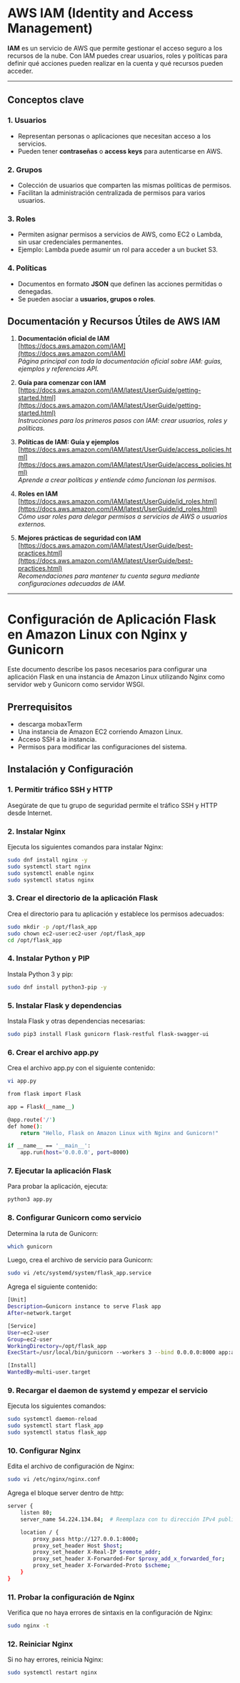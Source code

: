 # AWS IAM (Identity and Access Management)

**IAM** es un servicio de AWS que permite gestionar el acceso seguro a los recursos de la nube. Con IAM puedes crear usuarios, roles y políticas para definir qué acciones pueden realizar en la cuenta y qué recursos pueden acceder.

---

## **Conceptos clave**

### 1. Usuarios
- Representan personas o aplicaciones que necesitan acceso a los servicios.
- Pueden tener **contraseñas** o **access keys** para autenticarse en AWS.

### 2. Grupos
- Colección de usuarios que comparten las mismas políticas de permisos.
- Facilitan la administración centralizada de permisos para varios usuarios.

### 3. Roles
- Permiten asignar permisos a servicios de AWS, como EC2 o Lambda, sin usar credenciales permanentes.
- Ejemplo: Lambda puede asumir un rol para acceder a un bucket S3.

### 4. Políticas
- Documentos en formato **JSON** que definen las acciones permitidas o denegadas.
- Se pueden asociar a **usuarios, grupos o roles**.

## **Documentación y Recursos Útiles de AWS IAM**

1. **Documentación oficial de IAM**  
   [https://docs.aws.amazon.com/IAM](https://docs.aws.amazon.com/IAM)  
   _Página principal con toda la documentación oficial sobre IAM: guías, ejemplos y referencias API._

2. **Guía para comenzar con IAM**  
   [https://docs.aws.amazon.com/IAM/latest/UserGuide/getting-started.html](https://docs.aws.amazon.com/IAM/latest/UserGuide/getting-started.html)  
   _Instrucciones para los primeros pasos con IAM: crear usuarios, roles y políticas._

3. **Políticas de IAM: Guía y ejemplos**  
   [https://docs.aws.amazon.com/IAM/latest/UserGuide/access_policies.html](https://docs.aws.amazon.com/IAM/latest/UserGuide/access_policies.html)  
   _Aprende a crear políticas y entiende cómo funcionan los permisos._

4. **Roles en IAM**  
   [https://docs.aws.amazon.com/IAM/latest/UserGuide/id_roles.html](https://docs.aws.amazon.com/IAM/latest/UserGuide/id_roles.html)  
   _Cómo usar roles para delegar permisos a servicios de AWS o usuarios externos._

5. **Mejores prácticas de seguridad con IAM**  
   [https://docs.aws.amazon.com/IAM/latest/UserGuide/best-practices.html](https://docs.aws.amazon.com/IAM/latest/UserGuide/best-practices.html)  
   _Recomendaciones para mantener tu cuenta segura mediante configuraciones adecuadas de IAM._


  ------------------------------------------------------------------------------------------------------------------------------------------------------------------------------


# Configuración de Aplicación Flask en Amazon Linux con Nginx y Gunicorn

Este documento describe los pasos necesarios para configurar una aplicación Flask en una instancia de Amazon Linux utilizando Nginx como servidor web y Gunicorn como servidor WSGI.

## Prerrequisitos
- descarga mobaxTerm
- Una instancia de Amazon EC2 corriendo Amazon Linux.
- Acceso SSH a la instancia.
- Permisos para modificar las configuraciones del sistema.

## Instalación y Configuración

### 1. Permitir tráfico SSH y HTTP

Asegúrate de que tu grupo de seguridad permite el tráfico SSH y HTTP desde Internet.

### 2. Instalar Nginx

Ejecuta los siguientes comandos para instalar Nginx:

```bash
sudo dnf install nginx -y
sudo systemctl start nginx
sudo systemctl enable nginx
sudo systemctl status nginx
```

### 3. Crear el directorio de la aplicación Flask
Crea el directorio para tu aplicación y establece los permisos adecuados:
```bash
sudo mkdir -p /opt/flask_app
sudo chown ec2-user:ec2-user /opt/flask_app
cd /opt/flask_app
```

### 4. Instalar Python y PIP
Instala Python 3 y pip:
```bash
sudo dnf install python3-pip -y
```

### 5. Instalar Flask y dependencias
Instala Flask y otras dependencias necesarias:
```bash
sudo pip3 install Flask gunicorn flask-restful flask-swagger-ui
```

### 6. Crear el archivo app.py
Crea el archivo app.py con el siguiente contenido:
```bash
vi app.py
```

```bash
from flask import Flask

app = Flask(__name__)

@app.route('/')
def home():
    return "Hello, Flask on Amazon Linux with Nginx and Gunicorn!"

if __name__ == '__main__':
    app.run(host='0.0.0.0', port=8000)
```

### 7. Ejecutar la aplicación Flask

Para probar la aplicación, ejecuta:

```bash
python3 app.py

```

### 8. Configurar Gunicorn como servicio
Determina la ruta de Gunicorn:
```bash
which gunicorn
```
Luego, crea el archivo de servicio para Gunicorn:

```bash
sudo vi /etc/systemd/system/flask_app.service
```

Agrega el siguiente contenido:
```bash
[Unit]
Description=Gunicorn instance to serve Flask app
After=network.target

[Service]
User=ec2-user
Group=ec2-user
WorkingDirectory=/opt/flask_app
ExecStart=/usr/local/bin/gunicorn --workers 3 --bind 0.0.0.0:8000 app:app

[Install]
WantedBy=multi-user.target
```

### 9. Recargar el daemon de systemd y empezar el servicio
Ejecuta los siguientes comandos:
```bash
sudo systemctl daemon-reload
sudo systemctl start flask_app
sudo systemctl status flask_app
```

### 10. Configurar Nginx
Edita el archivo de configuración de Nginx:
```bash
sudo vi /etc/nginx/nginx.conf
```

Agrega el bloque server dentro de http:
```bash
server {
    listen 80;
    server_name 54.224.134.84;  # Reemplaza con tu dirección IPv4 public

    location / {
        proxy_pass http://127.0.0.1:8000;
        proxy_set_header Host $host;
        proxy_set_header X-Real-IP $remote_addr;
        proxy_set_header X-Forwarded-For $proxy_add_x_forwarded_for;
        proxy_set_header X-Forwarded-Proto $scheme;
    }
}

```

### 11. Probar la configuración de Nginx
Verifica que no haya errores de sintaxis en la configuración de Nginx:
```bash
sudo nginx -t
```

### 12. Reiniciar Nginx
Si no hay errores, reinicia Nginx:

```bash
sudo systemctl restart nginx
```




